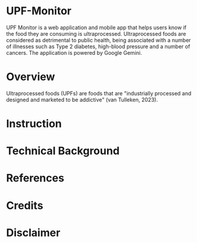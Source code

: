 # UPF-Monitor
UPF Monitor is a web application and mobile app that helps users know if the food they are consuming is ultraprocessed. Ultraprocessed foods are considered as detrimental to public health, being associated with a number of illnesses such as Type 2 diabetes, high-blood pressure and a number of cancers. The application is powered by Google Gemini.

# Overview
Ultraprocessed foods (UPFs) are foods that are "industrially processed and designed and marketed to be addictive" (van Tulleken, 2023).

# Instruction

# Technical Background

# References


# Credits

# Disclaimer
